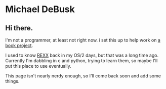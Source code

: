 # Michael DeBusk

## Hi there.

I'm not a programmer, at least not right now. i set this up to help work on [a book project](https://github.com/swaroopch/byte-of-vim).

I used to know [REXX](http://rexxinfo.org/) back in my OS/2 days, but that was a long time ago. Currently I'm dabbling in c and python, trying to learn them, so maybe I'll put this place to use eventually.

This page isn't nearly nerdy enough, so I'll come back soon and add some things.
